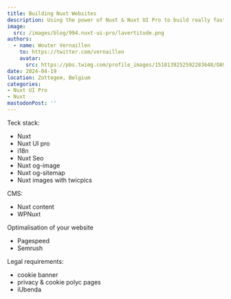 ```yaml
---
title: Building Nuxt Websites
description: Using the power of Nuxt & Nuxt UI Pro to build really fast cutting edge websites
image:
  src: /images/blog/994.nuxt-ui-pro/lavertitude.png
authors:
  - name: Wouter Vernaillen
    to: https://twitter.com/vernaillen
    avatar:
      src: https://pbs.twimg.com/profile_images/1518139252592283648/OA9KuIjb_400x400.jpg
date: 2024-04-19
location: Zottegem, Belgium
categories:
- Nuxt UI Pro
- Nuxt
mastodonPost: ''
---
```


Teck stack:
 * Nuxt
 * Nuxt UI pro
 * i18n
 * Nuxt Seo
 * Nuxt og-image
 * Nuxt og-sitemap
 * Nuxt images with twicpics

CMS:
 * Nuxt content
 * WPNuxt

Optimalisation of your website
 * Pagespeed
 * Semrush

Legal requirements:
 * cookie banner
 * privacy & cookie polyc pages
 * iUbenda
